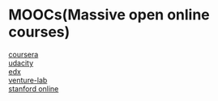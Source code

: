 MOOCs(Massive open online courses)
===

[coursera](http://coursera.org/)    
[udacity](http://udacity.com/)    
[edx](http://edxonline.org/)  
[venture-lab](http://venture-lab.org/)      
[stanford online](http://class.stanford.edu/)    
